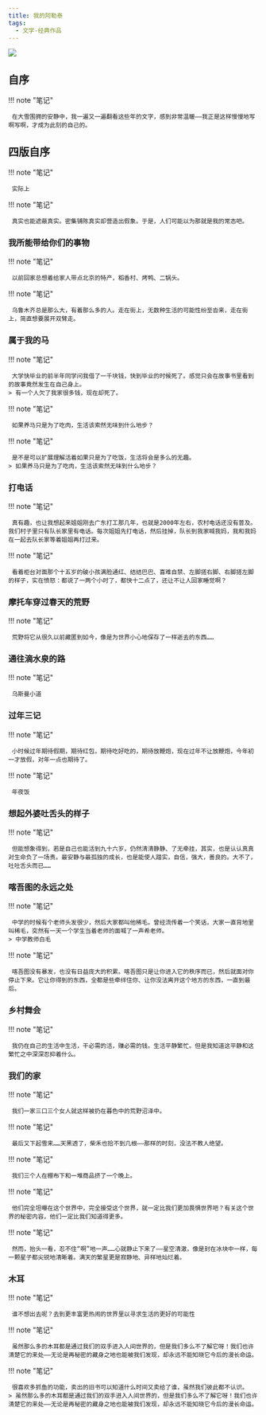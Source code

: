 ```yaml
---
title: 我的阿勒泰
tags:
  - 文学-经典作品
---
```


![](https://cdn.weread.qq.com/weread/cover/63/3300020163/t7_3300020163.jpg)


## 自序




!!! note "笔记"

	 在大雪围拥的安静中，我一遍又一遍翻看这些年的文字，感到非常温暖——我正是这样慢慢地写啊写啊，才成为此刻的自己的。 


## 四版自序




!!! note "笔记"

	 实际上 


!!! note "笔记"

	 真实也能遮蔽真实。密集铺陈真实却营造出假象。于是，人们可能以为那就是我的常态吧。 


### 我所能带给你们的事物




!!! note "笔记"

	 以前回家总想着给家人带点北京的特产，稻香村、烤鸭、二锅头。 


!!! note "笔记"

	 乌鲁木齐总是那么大，有着那么多的人。走在街上，无数种生活的可能性纷至沓来，走在街上，简直想要展开双臂走。 


### 属于我的马




!!! note "笔记"

	 大学快毕业的前半年同学问我借了一千块钱，快到毕业的时候死了。感觉只会在故事书里看到的故事竟然发生在自己身上。 
	> 有一个人欠了我家很多钱，现在却死了。




!!! note "笔记"

	 如果养马只是为了吃肉，生活该索然无味到什么地步？ 


!!! note "笔记"

	 是不是可以扩展理解活着如果只是为了吃饭，生活将会是多么的无趣。 
	> 如果养马只是为了吃肉，生活该索然无味到什么地步？




### 打电话




!!! note "笔记"

	 真有趣，也让我想起来姐姐刚去广东打工那几年，也就是2000年左右，农村电话还没有普及。我们村子里只有队长家里有电话。每次姐姐先打电话，然后挂掉，队长到我家喊我妈，我和我妈在一起去队长家等着姐姐再打过来。 


!!! note "笔记"

	 看着柜台对面那个十五岁的破小孩满脸通红、结结巴巴、喜难自禁、左脚搓右脚、右脚搓左脚的样子，实在愤怒：都说了一两个小时了，都快十二点了，还让不让人回家睡觉啊？ 


### 摩托车穿过春天的荒野




!!! note "笔记"

	 荒野将它从很久以前藏匿到如今，像是为世界小心地保存了一样逝去的东西…… 


### 通往滴水泉的路




!!! note "笔记"

	 乌斯曼小道 


### 过年三记




!!! note "笔记"

	 小时候过年期待假期，期待红包，期待吃好吃的，期待放鞭炮，现在过年不让放鞭炮，今年初一才放假，对年一点也期待了。 


!!! note "笔记"

	 年夜饭 


### 想起外婆吐舌头的样子




!!! note "笔记"

	 但能想象得到，若是自己也能活到九十六岁，仍然清清静静、了无牵挂，其实，也是认认真真对生命负了一场责。最安静与最孤独的成长，也是能使人踏实，自信，强大，善良的。大不了，吐吐舌头而已…… 


### 喀吾图的永远之处




!!! note "笔记"

	 中学的时候有个老师头发很少，然后大家都叫他稀毛。曾经流传着一个笑话，大家一直背地里叫稀毛，突然有一天一个学生当着老师的面喊了一声希老师。 
	> 中学教师白毛




!!! note "笔记"

	 喀吾图没有暴发，也没有日益庞大的积累。喀吾图只是让你进入它的秩序而已，然后就面对你停止下来。它让你得到的东西，全都是些牵绊住你、让你没法离开这个地方的东西，一直到最后。 


### 乡村舞会




!!! note "笔记"

	 我仍在自己的生活中生活，干必需的活，赚必需的钱。生活平静繁忙。但是我知道这平静和这繁忙之中深深忍抑着什么。 


### 我们的家




!!! note "笔记"

	 我们一家三口三个女人就这样被扔在暮色中的荒野沼泽中。 


!!! note "笔记"

	 最后又下起雪来……天黑透了，柴禾也拾不到几根——那样的时刻，没法不教人绝望。 


!!! note "笔记"

	 我们三个人在棚布下和一堆商品挤了一个晚上。 


!!! note "笔记"

	 他们完全坦曝在这个世界中，完全接受这个世界，就一定比我们更加畏惧世界吧？有关这个世界的秘密内容，他们一定比我们知道得更多。 


!!! note "笔记"

	 然而，抬头一看，忍不住“啊”地一声……心就静止下来了——星空清澈，像是封在冰块中一样，每一颗星子都尖锐地清晰着。满天的繁星更是寂静地、异样地灿烂着。 


### 木耳




!!! note "笔记"

	 谁不想出去呢？去到更丰富更热闹的世界里以寻求生活的更好的可能性 


!!! note "笔记"

	 虽然那么多的木耳都是通过我们的双手进入人间世界的，但是我们多么不了解它呀！我们也许清楚它的来处——无论是再秘密的藏身之地也能被我们发现，却永远不能知晓它今后的漫长命运。 


!!! note "笔记"

	 很喜欢多抓鱼的功能，卖出的旧书可以知道什么时间又卖给了谁，虽然我们彼此都不认识。 
	> 虽然那么多的木耳都是通过我们的双手进入人间世界的，但是我们多么不了解它呀！我们也许清楚它的来处——无论是再秘密的藏身之地也能被我们发现，却永远不能知晓它今后的漫长命运。



